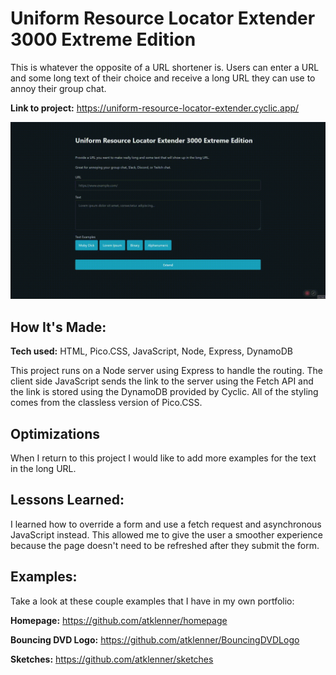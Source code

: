 # Uniform Resource Locator Extender 3000 Extreme Edition

This is whatever the opposite of a URL shortener is. Users can enter a URL and some long text of their choice and receive a long URL they can use to annoy their group chat.

**Link to project:** https://uniform-resource-locator-extender.cyclic.app/

![URL Extender demo](https://github.com/atklenner/atklenner/blob/main/images/extender-recording.gif)

## How It's Made:

**Tech used:** HTML, Pico.CSS, JavaScript, Node, Express, DynamoDB

This project runs on a Node server using Express to handle the routing. The client side JavaScript sends the link to the server using the Fetch API and the link is stored using the DynamoDB provided by Cyclic. All of the styling comes from the classless version of Pico.CSS.

## Optimizations

When I return to this project I would like to add more examples for the text in the long URL.

## Lessons Learned:

I learned how to override a form and use a fetch request and asynchronous JavaScript instead. This allowed me to give the user a smoother experience because the page doesn't need to be refreshed after they submit the form.

## Examples:
Take a look at these couple examples that I have in my own portfolio:

**Homepage:** https://github.com/atklenner/homepage

**Bouncing DVD Logo:** https://github.com/atklenner/BouncingDVDLogo

**Sketches:** https://github.com/atklenner/sketches
